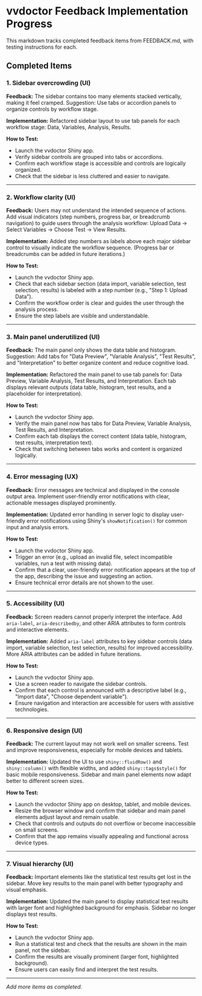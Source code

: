 # vvdoctor Feedback Implementation Progress

This markdown tracks completed feedback items from FEEDBACK.md, with testing instructions for each.

## Completed Items

### 1. Sidebar overcrowding (UI)
**Feedback:** The sidebar contains too many elements stacked vertically, making it feel cramped. Suggestion: Use tabs or accordion panels to organize controls by workflow stage.

**Implementation:** Refactored sidebar layout to use tab panels for each workflow stage: Data, Variables, Analysis, Results.

**How to Test:**
- Launch the vvdoctor Shiny app.
- Verify sidebar controls are grouped into tabs or accordions.
- Confirm each workflow stage is accessible and controls are logically organized.
- Check that the sidebar is less cluttered and easier to navigate.

---

### 2. Workflow clarity (UI)
**Feedback:** Users may not understand the intended sequence of actions. Add visual indicators (step numbers, progress bar, or breadcrumb navigation) to guide users through the analysis workflow: Upload Data → Select Variables → Choose Test → View Results.

**Implementation:** Added step numbers as labels above each major sidebar control to visually indicate the workflow sequence. (Progress bar or breadcrumbs can be added in future iterations.)

**How to Test:**
- Launch the vvdoctor Shiny app.
- Check that each sidebar section (data import, variable selection, test selection, results) is labeled with a step number (e.g., "Step 1: Upload Data").
- Confirm the workflow order is clear and guides the user through the analysis process.
- Ensure the step labels are visible and understandable.

---

### 3. Main panel underutilized (UI)
**Feedback:** The main panel only shows the data table and histogram. Suggestion: Add tabs for "Data Preview", "Variable Analysis", "Test Results", and "Interpretation" to better organize content and reduce cognitive load.

**Implementation:** Refactored the main panel to use tab panels for: Data Preview, Variable Analysis, Test Results, and Interpretation. Each tab displays relevant outputs (data table, histogram, test results, and a placeholder for interpretation).

**How to Test:**
- Launch the vvdoctor Shiny app.
- Verify the main panel now has tabs for Data Preview, Variable Analysis, Test Results, and Interpretation.
- Confirm each tab displays the correct content (data table, histogram, test results, interpretation text).
- Check that switching between tabs works and content is organized logically.

---

### 4. Error messaging (UX)
**Feedback:** Error messages are technical and displayed in the console output area. Implement user-friendly error notifications with clear, actionable messages displayed prominently.

**Implementation:** Updated error handling in server logic to display user-friendly error notifications using Shiny's `showNotification()` for common input and analysis errors.

**How to Test:**
- Launch the vvdoctor Shiny app.
- Trigger an error (e.g., upload an invalid file, select incompatible variables, run a test with missing data).
- Confirm that a clear, user-friendly error notification appears at the top of the app, describing the issue and suggesting an action.
- Ensure technical error details are not shown to the user.

---

### 5. Accessibility (UI)
**Feedback:** Screen readers cannot properly interpret the interface. Add `aria-label`, `aria-describedby`, and other ARIA attributes to form controls and interactive elements.

**Implementation:** Added `aria-label` attributes to key sidebar controls (data import, variable selection, test selection, results) for improved accessibility. More ARIA attributes can be added in future iterations.

**How to Test:**
- Launch the vvdoctor Shiny app.
- Use a screen reader to navigate the sidebar controls.
- Confirm that each control is announced with a descriptive label (e.g., "Import data", "Choose dependent variable").
- Ensure navigation and interaction are accessible for users with assistive technologies.

---

### 6. Responsive design (UI)
**Feedback:** The current layout may not work well on smaller screens. Test and improve responsiveness, especially for mobile devices and tablets.

**Implementation:** Updated the UI to use `shiny::fluidRow()` and `shiny::column()` with flexible widths, and added `shiny::tags$style()` for basic mobile responsiveness. Sidebar and main panel elements now adapt better to different screen sizes.

**How to Test:**
- Launch the vvdoctor Shiny app on desktop, tablet, and mobile devices.
- Resize the browser window and confirm that sidebar and main panel elements adjust layout and remain usable.
- Check that controls and outputs do not overflow or become inaccessible on small screens.
- Confirm that the app remains visually appealing and functional across device types.

---

### 7. Visual hierarchy (UI)
**Feedback:** Important elements like the statistical test results get lost in the sidebar. Move key results to the main panel with better typography and visual emphasis.

**Implementation:** Updated the main panel to display statistical test results with larger font and highlighted background for emphasis. Sidebar no longer displays test results.

**How to Test:**
- Launch the vvdoctor Shiny app.
- Run a statistical test and check that the results are shown in the main panel, not the sidebar.
- Confirm the results are visually prominent (larger font, highlighted background).
- Ensure users can easily find and interpret the test results.

---

*Add more items as completed.*
